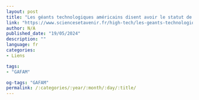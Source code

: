 ```yaml
---
layout: post
title: "Les géants technologiques américains disent avoir le statut de 'contrôleurs d’accès'"
link: "https://www.sciencesetavenir.fr/high-tech/les-geants-technologiques-americains-disent-avoir-le-statut-de-controleurs-d-acces_172455"
author: N/A
published_date: "19/05/2024"
description: ""
language: fr
categories:
- Liens

tags:
- "GAFAM"

og-tags: "GAFAM"
permalink: /:categories/:year/:month/:day/:title/
---
```

